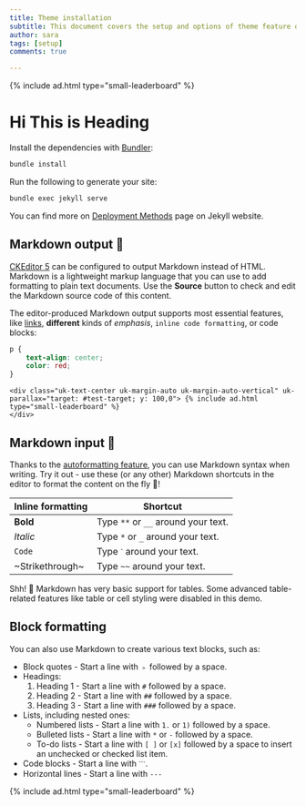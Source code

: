 ```yaml
---
title: Theme installation
subtitle: This document covers the setup and options of theme feature described in the doc title
author: sara
tags: [setup]
comments: true

---
```



  {% include ad.html type="small-leaderboard" %}

# Hi This is Heading 

Install the dependencies with [Bundler](http://bundler.io/):

```bash
bundle install
```

Run the following to generate your site:
```bash
bundle exec jekyll serve
```

<mux-player
  stream-type="on-demand"
  playback-id="hgeHZVD6JCv4CGEKx7ubvIMXBeHaN95qH2alSlu022dU"
  metadata-video-title="Video - 1"
  metadata-viewer-user-id="Video - 1"
  primary-color="#fff"
  secondary-color="#E53935"
  poster= "https://img.freepik.com/premium-vector/best-attractive-colorful-youtube-thumbnail-design_672856-124.jpg"
  title = "my first video"
start-time="13"></mux-player>

You can find more on [Deployment Methods](https://jekyllrb.com/docs/deployment-methods/) page on Jekyll website.

## Markdown output 🛫

[CKEditor 5](https://ckeditor.com/) can be configured to output Markdown instead of HTML. Markdown is a lightweight markup language that you can use to add formatting to plain text documents. Use the **Source** button to check and edit the Markdown source code of this content.

The editor-produced Markdown output supports most essential features, like [links](https://ckeditor.com/), **different** kinds of _emphasis_, `inline code formatting`, or code blocks:

```css
p {
    text-align: center;
    color: red;
}
```

<div id="test-target" class="uk-height-large uk-background-cover uk-light uk-flex" uk-parallax="bgy: -200" style="background-image: url('https://i.pinimg.com/originals/bc/8d/02/bc8d026b258afad9a3d4b1b84ed6721f.gif');">
  
    <div class="uk-text-center uk-margin-auto uk-margin-auto-vertical" uk-parallax="target: #test-target; y: 100,0"> {% include ad.html type="small-leaderboard" %}
    </div> 

</div>

## Markdown input 🛬

Thanks to the [autoformatting feature](https://ckeditor.com/docs/ckeditor5/latest/features/autoformat.html), you can use Markdown syntax when writing. Try it out - use these (or any other) Markdown shortcuts in the editor to format the content on the fly 🚀!

| Inline formatting | Shortcut |
| --- | --- |
| **Bold** | Type `**` or `__` around your text. |
| _Italic_ | Type `*` or `_` around your text. |
| `Code` | Type `ˋ` around your text. |
| ~Strikethrough~ | Type `~~` around your text. |

Shh! 🤫 Markdown has very basic support for tables. Some advanced table-related features like table or cell styling were disabled in this demo.

## Block formatting

You can also use Markdown to create various text blocks, such as:

*   Block quotes - Start a line with `﹥` followed by a space.
*   Headings:
    1.  Heading 1 - Start a line with `#` followed by a space.
    2.  Heading 2 - Start a line with `##` followed by a space.
    3.  Heading 3 - Start a line with `###` followed by a space.
*   Lists, including nested ones:
    *   Numbered lists - Start a line with `1.` or `1)` followed by a space.
    *   Bulleted lists - Start a line with `*` or `-` followed by a space.
    *   To-do lists - Start a line with `[ ]` or `[x]` followed by a space to insert an unchecked or checked list item.
*   Code blocks - Start a line with `ˋˋˋ`.
*   Horizontal lines - Start a line with `---`

{% include ad.html type="small-leaderboard" %}